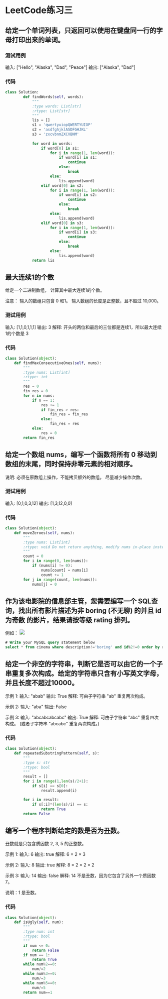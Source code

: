 # LeetCode练习三

## 给定一个单词列表，只返回可以使用在键盘同一行的字母打印出来的单词。

### 测试用例
输入: ["Hello", "Alaska", "Dad", "Peace"]
输出: ["Alaska", "Dad"]

### 代码
``` Python
class Solution:
        def findWords(self, words):
            """
            :type words: List[str]
            :rtype: List[str]
            """
            lis = []
            s1 = 'qwertyuiopQWERTYUIOP'
            s2 = 'asdfghjklASDFGHJKL'
            s3 = 'zxcvbnmZXCVBNM'
            
            for word in words:
                if word[0] in s1:
                    for i in range(1, len(word)):
                        if word[i] in s1:
                            continue
                        else:
                            break
                    else:
                        lis.append(word)
                elif word[0] in s2:
                    for i in range(1, len(word)):
                        if word[i] in s2:
                            continue
                        else:
                            break
                    else:
                        lis.append(word)
                elif word[0] in s3:
                    for i in range(1, len(word)):
                        if word[i] in s3:
                            continue
                        else:
                            break
                    else:
                        lis.append(word)
            return lis
```

## 最大连续1的个数
给定一个二进制数组， 计算其中最大连续1的个数。

注意：
输入的数组只包含 0 和1。
输入数组的长度是正整数，且不超过 10,000。

### 测试用例
输入: [1,1,0,1,1,1]
输出: 3
解释: 开头的两位和最后的三位都是连续1，所以最大连续1的个数是 3

### 代码

``` Python
class Solution(object):
    def findMaxConsecutiveOnes(self, nums):
        """
        :type nums: List[int]
        :rtype: int
        """
        res = 0
        fin_res = 0
        for n in nums:
            if n == 1:
                res += 1
                if fin_res > res:
                    fin_res = fin_res
                else:
                    fin_res = res
            else:
                res = 0
        return fin_res
```

## 给定一个数组 nums，编写一个函数将所有 0 移动到数组的末尾，同时保持非零元素的相对顺序。

说明:
必须在原数组上操作，不能拷贝额外的数组。
尽量减少操作次数。

### 测试用例
输入: [0,1,0,3,12]
输出: [1,3,12,0,0]

### 代码

``` Python
class Solution(object):
    def moveZeroes(self, nums):
        """
        :type nums: List[int]
        :rtype: void Do not return anything, modify nums in-place instead.
        """
        count = 0
        for i in range(0, len(nums)):
            if (nums[i] != 0):
                nums[count] = nums[i]
                count += 1
        for j in range(count, len(nums)):
            nums[j] = 0
```

## 作为该电影院的信息部主管，您需要编写一个 SQL查询，找出所有影片描述为非 boring (不无聊) 的并且 id 为奇数 的影片，结果请按等级 rating 排列。

例如：
![](https://ws4.sinaimg.cn/large/006tKfTcly1g0fan67a7rj30wu0p2mzz.jpg)

``` SQl
# Write your MySQL query statement below
select * from cinema where description!='boring' and id%2!=0 order by rating desc
```

## 给定一个非空的字符串，判断它是否可以由它的一个子串重复多次构成。给定的字符串只含有小写英文字母，并且长度不超过10000。

示例 1:
输入: "abab"
输出: True
解释: 可由子字符串 "ab" 重复两次构成。

示例 2:
输入: "aba"
输出: False

示例 3:
输入: "abcabcabcabc"
输出: True
解释: 可由子字符串 "abc" 重复四次构成。 (或者子字符串 "abcabc" 重复两次构成。)

### 代码
``` Python
class Solution(object):
    def repeatedSubstringPattern(self, s):
        """
        :type s: str
        :rtype: bool
        """
        result = []
        for i in range(1,len(s)/2+1):
            if s[i] == s[0]:
                result.append(i)

        for i in result:
            if s[:i]*(len(s)/i) == s:
                return True
        return False
```

## 编写一个程序判断给定的数是否为丑数。
丑数就是只包含质因数 2, 3, 5 的正整数。

示例 1:
输入: 6
输出: true
解释: 6 = 2 × 3

示例 2:
输入: 8
输出: true
解释: 8 = 2 × 2 × 2

示例 3:
输入: 14
输出: false 
解释: 14 不是丑数，因为它包含了另外一个质因数 7。

说明：1 是丑数。

### 代码
``` Python
class Solution(object):
    def isUgly(self, num):
        """
        :type num: int
        :rtype: bool
        """
        if num <= 0:
            return False
        if num == 1:
            return True
        while num%2==0:
            num/=2
        while num%3==0:
            num/=3
        while num%5==0:
            num/=5
        return num==1
```